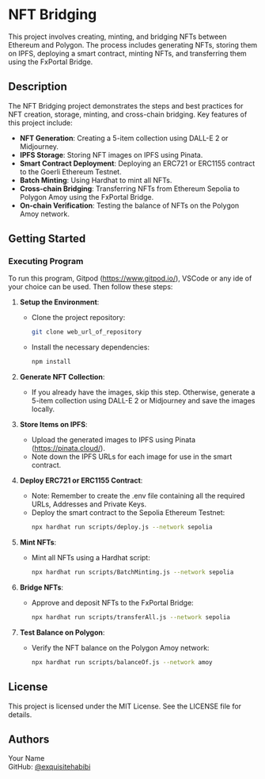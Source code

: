 # NFT Bridging

This project involves creating, minting, and bridging NFTs between Ethereum and Polygon. The process includes generating NFTs, storing them on IPFS, deploying a smart contract, minting NFTs, and transferring them using the FxPortal Bridge. 

## Description

The NFT Bridging project demonstrates the steps and best practices for NFT creation, storage, minting, and cross-chain bridging. Key features of this project include:

- **NFT Generation**: Creating a 5-item collection using DALL-E 2 or Midjourney.
- **IPFS Storage**: Storing NFT images on IPFS using Pinata.
- **Smart Contract Deployment**: Deploying an ERC721 or ERC1155 contract to the Goerli Ethereum Testnet.
- **Batch Minting**: Using Hardhat to mint all NFTs.
- **Cross-chain Bridging**: Transferring NFTs from Ethereum Sepolia to Polygon Amoy using the FxPortal Bridge.
- **On-chain Verification**: Testing the balance of NFTs on the Polygon Amoy network.

## Getting Started

### Executing Program

To run this program, Gitpod (https://www.gitpod.io/), VSCode or any ide of your choice can be used. Then follow these steps:

1. **Setup the Environment**:
   - Clone the project repository:
     ```sh
     git clone web_url_of_repository
     ```
   - Install the necessary dependencies:
     ```sh
     npm install
     ```

2. **Generate NFT Collection**:
   - If you already have the images, skip this step. Otherwise, generate a 5-item collection using DALL-E 2 or Midjourney and save the images locally.

3. **Store Items on IPFS**:
   - Upload the generated images to IPFS using Pinata (https://pinata.cloud/).
   - Note down the IPFS URLs for each image for use in the smart contract.

4. **Deploy ERC721 or ERC1155 Contract**:
   - Note: Remember to create the .env file containing all the required URLs, Addresses and Private Keys.
   - Deploy the smart contract to the Sepolia Ethereum Testnet:
     ```sh
     npx hardhat run scripts/deploy.js --network sepolia
     ```

5. **Mint NFTs**:
   - Mint all NFTs using a Hardhat script:
     ```sh
     npx hardhat run scripts/BatchMinting.js --network sepolia
     ```

6. **Bridge NFTs**:
   - Approve and deposit NFTs to the FxPortal Bridge:
     ```sh
     npx hardhat run scripts/transferAll.js --network sepolia
     ```

7. **Test Balance on Polygon**:
   - Verify the NFT balance on the Polygon Amoy network:
     ```sh
     npx hardhat run scripts/balanceOf.js --network amoy
     ```

## License

This project is licensed under the MIT License. See the LICENSE file for details.

## Authors

Your Name  
GitHub: [@exquisitehabibi](https://github.com/exquisitehabibi)
